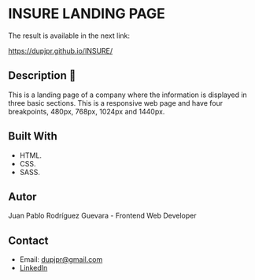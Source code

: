 # INSURE LANDING PAGE

The result is available in the next link:

https://dupjpr.github.io/INSURE/

## Description :page_facing_up:

This is a landing page of a company where the information is displayed in three basic sections. This is a responsive web page and have four breakpoints, 480px, 768px, 1024px and 1440px. 

## Built With

* HTML.
* CSS.
* SASS.

## Autor

Juan Pablo Rodríguez Guevara - Frontend Web Developer

## Contact

* Email: dupjpr@gmail.com
* [LinkedIn](https://www.linkedin.com/in/juanp-rodr%C3%ADguez/)


